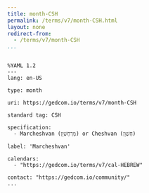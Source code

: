 ```yaml
---
title: month-CSH
permalink: /terms/v7/month-CSH.html
layout: none
redirect-from:
  - /terms/v7/month-CSH
...
```


```

%YAML 1.2
---
lang: en-US

type: month

uri: https://gedcom.io/terms/v7/month-CSH

standard tag: CSH

specification:
  - Marcheshvan (מַרְחֶשְׁוָן) or Cheshvan (חֶשְׁוָן)

label: 'Marcheshvan'

calendars:
  - "https://gedcom.io/terms/v7/cal-HEBREW"

contact: "https://gedcom.io/community/"
...

```
